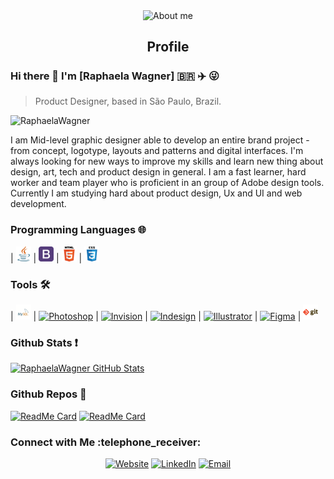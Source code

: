 <p align="center">
 <img width="100px" src="https://user-images.githubusercontent.com/49456858/96675759-01914900-1342-11eb-95fc-f9dcef6bd4f0.jpg" align="center" alt="About me" />
 <h2 align="center">Profile</h2>
</p>

### Hi there 👋 I'm [Raphaela Wagner] :brazil: :airplane: :stuck_out_tongue_winking_eye: 
> Product Designer, based in São Paulo, Brazil.


<img src="https://komarev.com/ghpvc/?username=RaphaelaWagner" alt="RaphaelaWagner" />

<div>
 <p>
I am Mid-level graphic designer able to develop an entire brand project - from concept, logotype, layouts and patterns and digital interfaces. I'm always looking for new ways to improve my skills and learn new thing about design, art, tech and product design in general. I am a fast learner, hard worker and team player who is proficient in an group of Adobe design tools. Currently I am studying hard about product design, Ux and UI and web development.

</p>
</div>

### Programming Languages 🌐

| [<img src="https://raw.githubusercontent.com/github/explore/80688e429a7d4ef2fca1e82350fe8e3517d3494d/topics/java/java.png" alt="Java" width="24">](https://java.com/) | [<img src="https://raw.githubusercontent.com/github/explore/80688e429a7d4ef2fca1e82350fe8e3517d3494d/topics/bootstrap/bootstrap.png" alt="Bootstrap" width="24">](https://getbootstrap.com/) |  [<img src="https://raw.githubusercontent.com/github/explore/80688e429a7d4ef2fca1e82350fe8e3517d3494d/topics/html/html.png" alt="html" width="24">](https://jquery.com/) | [<img src="https://raw.githubusercontent.com/github/explore/80688e429a7d4ef2fca1e82350fe8e3517d3494d/topics/css/css.png" alt="jQuery" width="24">](https://jquery.com/)
 
### Tools 🛠️

| [<img src="https://raw.githubusercontent.com/github/explore/80688e429a7d4ef2fca1e82350fe8e3517d3494d/topics/mysql/mysql.png" alt="mysql" width="24">](https://www.mysql.com/) |  [<img src="https://user-images.githubusercontent.com/49456858/96674638-9e9eb280-133f-11eb-97f0-f4055104dc5c.png" alt="Photoshop" width="24">](https://adobe.com/) | [<img src="https://user-images.githubusercontent.com/49456858/96675088-8d09da80-1340-11eb-9cf7-9a64fe6634bc.png" alt="Invision" width="24">](https://invision.com/) |  [<img src="https://user-images.githubusercontent.com/49456858/96674923-2edcf780-1340-11eb-9f1e-e38e54ba250f.png" alt="Indesign" width="24">](https://www.adobe.com) | [<img src="https://user-images.githubusercontent.com/49456858/96674981-4a480280-1340-11eb-9b7a-c51db2eb2fc5.png" alt="Illustrator" width="24">](https://adobe.com/) | [<img src="https://user-images.githubusercontent.com/49456858/96675060-75325680-1340-11eb-8f32-8a9d9fbeae7d.png" alt="Figma" width="24">](https://figma.com/)  |  [<img src="https://raw.githubusercontent.com/github/explore/80688e429a7d4ef2fca1e82350fe8e3517d3494d/topics/git/git.png" alt="Git" width="24">](https://git-scm.com/)

### Github Stats :exclamation:

[![RaphaelaWagner GitHub Stats](https://github-readme-stats.vercel.app/api?username=RaphaelaWagner&show_icons=true&count_private=true)](https://github.com/RaphaelaWagner)

### Github Repos :star2:

[![ReadMe Card](https://github-readme-stats.vercel.app/api/pin/?username=RaphaelaWagner&repo=GerenciamentoDeProdutos&show_owner=true)](https://github.com/RaphaelaWagner/GerenciamentoDeProdutos)
[![ReadMe Card](https://github-readme-stats.vercel.app/api/pin/?username=RaphaelaWagner&repo=LojaDeManga&show_owner=true)](https://github.com/RaphaelaWagner/LojaDeManga)

<h3> Connect with Me :telephone_receiver: </h3>

<p align="center">
<a href="https://www.raphaelawagner.com.br" target="_blank"><img alt="Website" src="https://img.shields.io/badge/Website-www.raphaelawagner.com.br-blue?style=flat&logo=google-chrome"></a>
<a href="https://www.linkedin.com/in/raphaelawagner/" target="_blank"><img alt="LinkedIn" src="https://img.shields.io/badge/LinkedIn-@raphaelawagner-blue?style=flat&logo=linkedin"></a>
<a href="mailto:ellaw@uol.com.br"><img alt="Email" src="https://img.shields.io/badge/Email-ellaw@uol.com.br-blue?style=flat&logo=gmail"></a>
</p>

